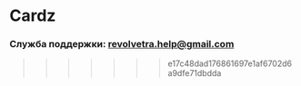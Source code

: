 # Cardz

### Служба поддержки: revolvetra.help@gmail.com
>>>>>>> e17c48dad176861697e1af6702d6a9dfe71dbdda
